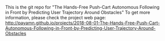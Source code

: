 This is the git repo for "The Hands-Free Push-Cart Autonomous Following in Front by Predicting User Trajectory Around Obstacles"
To get more information, please check the project web page: http://payamn.github.io/projects/2018-08-01-The-Hands-Free-Push-Cart-Autonomous-Following-in-Front-by-Predicting-User-Trajectory-Around-Obstacles
